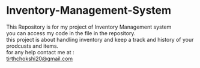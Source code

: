 # Inventory-Management-System
This Repository is for my project of Inventory Management system
<br>
you can access my code in the file in the repository.
<br>
this project is about handling inventory and keep a track and history of your prodcusts and items.
<br>
for any help contact me at :
<br>
tirthchokshi20@gmail.com
